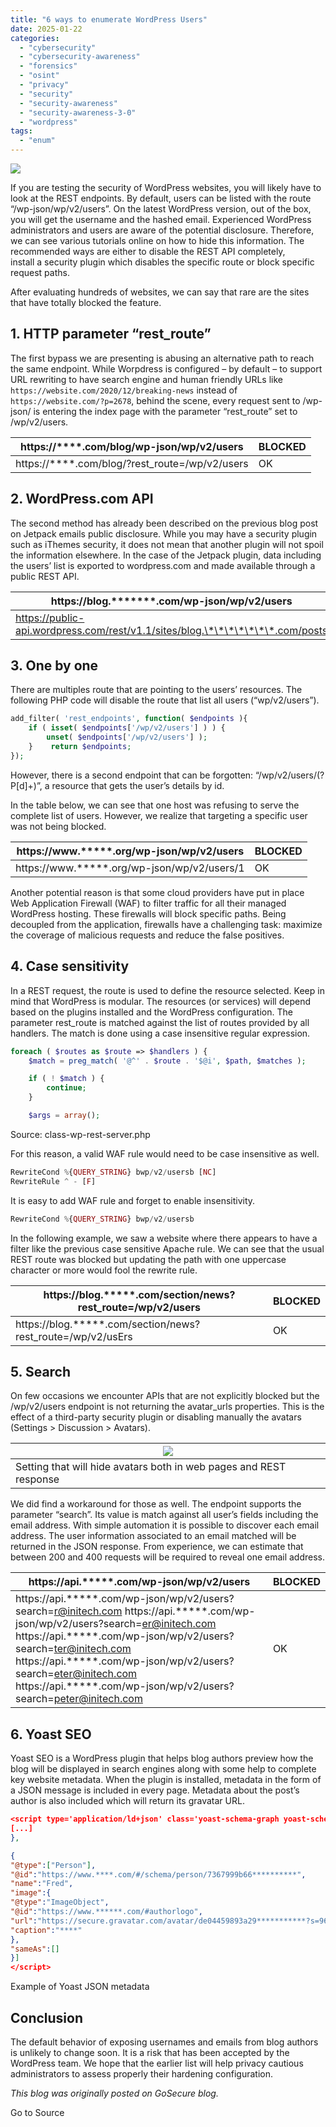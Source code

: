 ```yaml
---
title: "6 ways to enumerate WordPress Users"
date: 2025-01-22
categories: 
  - "cybersecurity"
  - "cybersecurity-awareness"
  - "forensics"
  - "osint"
  - "privacy"
  - "security"
  - "security-awareness"
  - "security-awareness-3-0"
  - "wordpress"
tags: 
  - "enum"
---
```


  

![](https://blogger.googleusercontent.com/img/b/R29vZ2xl/AVvXsEiJW387o-w66SJCmapiPp1JyKIgrFc25ZssYt1MFXl8forkpqmrZdyfIUGooaYM90l3QAxm-dEmDCDtaI7uWvO1hqYckKc1NL3IkIBjze0kasHT9EwO8obqr_mJpzcdc6XpOWyzhOokVdih0YIvud6LEGNHgozLyL7WMllxtmplkE0rEQh42FSxsp28kA/s320/wordpress-bypass_crop%5B1%5D.png)

If you are testing the security of WordPress websites, you will likely have to look at the REST endpoints. By default, users can be listed with the route “/wp-json/wp/v2/users”. On the latest WordPress version, out of the box, you will get the username and the hashed email. Experienced WordPress administrators and users are aware of the potential disclosure. Therefore, we can see various tutorials online on how to hide this information. The recommended ways are either to disable the REST API completely,  
install a security plugin which disables the specific route or block specific request paths.

After evaluating hundreds of websites, we can say that rare are the sites that have totally blocked the feature.

## 1\. HTTP parameter “rest\_route”

The first bypass we are presenting is abusing an alternative path to reach the same endpoint. While Worpdress is configured – by default – to support URL rewriting to have search engine and human friendly URLs like `https://website.com/2020/12/breaking-news` instead of `https://website.com/?p=2678`, behind the scene, every request sent to /wp-json/ is entering the index page with the parameter “rest\_route” set to /wp/v2/users.

| https://\*\*\*\*.com/blog/wp-json/wp/v2/users | BLOCKED |
| --- | --- |
| https://\*\*\*\*.com/blog/?rest\_route=/wp/v2/users | OK |

  

## 2\. WordPress.com API

The second method has already been described on the previous blog post on Jetpack emails public disclosure. While you may have a security plugin such as iThemes security, it does not mean that another plugin will not spoil the information elsewhere. In the case of the Jetpack plugin, data including the users’ list is exported to wordpress.com and made available through a public REST API.

  

| https://blog.\*\*\*\*\*\*\*.com/wp-json/wp/v2/users | BLOCKED |
| --- | --- |
| https://public-api.wordpress.com/rest/v1.1/sites/blog.\*\*\*\*\*\*\*.com/posts | OK |

  

## 3\. One by one

There are multiples route that are pointing to the users’ resources. The following PHP code will disable the route that list all users (“wp/v2/users”).

```php
add_filter( 'rest_endpoints', function( $endpoints ){
    if ( isset( $endpoints['/wp/v2/users'] ) ) {
        unset( $endpoints['/wp/v2/users'] );
    }    return $endpoints;
});
```

However, there is a second endpoint that can be forgotten: “/wp/v2/users/(?P\[d\]+)”, a resource that gets the user’s details by id.

In the table below, we can see that one host was refusing to serve the complete list of users. However, we realize that targeting a specific user was not being blocked.

| https://www.\*\*\*\*\*.org/wp-json/wp/v2/users | BLOCKED |
| --- | --- |
| https://www.\*\*\*\*\*.org/wp-json/wp/v2/users/1 | OK |

  

Another potential reason is that some cloud providers have put in place Web Application Firewall (WAF) to filter traffic for all their managed WordPress hosting. These firewalls will block specific paths. Being decoupled from the application, firewalls have a challenging task: maximize the coverage of malicious requests and reduce the false positives.

  

## 4\. Case sensitivity

In a REST request, the route is used to define the resource selected. Keep in mind that WordPress is modular. The resources (or services) will depend based on the plugins installed and the WordPress configuration. The parameter rest\_route is matched against the list of routes provided by all handlers. The match is done using a case insensitive regular expression.

```php
foreach ( $routes as $route => $handlers ) {
    $match = preg_match( '@^' . $route . '$@i', $path, $matches );

    if ( ! $match ) {
        continue;
    }

    $args = array(); 
```

Source: class-wp-rest-server.php

For this reason, a valid WAF rule would need to be case insensitive as well.

```php
RewriteCond %{QUERY_STRING} bwp/v2/usersb [NC]
RewriteRule ^ - [F] 
```

It is easy to add WAF rule and forget to enable insensitivity.

```php
RewriteCond %{QUERY_STRING} bwp/v2/usersb
```

In the following example, we saw a website where there appears to have a filter like the previous case sensitive Apache rule. We can see that the usual REST route was blocked but updating the path with one uppercase character or more would fool the rewrite rule.

  

| https://blog.\*\*\*\*\*.com/section/news?rest\_route=/wp/v2/users | BLOCKED |
| --- | --- |
| https://blog.\*\*\*\*\*.com/section/news?rest\_route=/wp/v2/usErs | OK |

  

## 5\. Search

On few occasions we encounter APIs that are not explicitly blocked but the /wp/v2/users endpoint is not returning the avatar\_urls properties. This is the effect of a third-party security plugin or disabling manually the avatars (Settings > Discussion > Avatars).

| ![](https://blogger.googleusercontent.com/img/b/R29vZ2xl/AVvXsEgz7Febglhq74ycwIwEbd9B5dSNMB2ZSLliJFWTh7meC_U6D2O0xPU4qyg79yDLzqjzlSSbM4-9pO24WaCJRw6Jxd3dlsu778GjlWBYEOG5l-NUGf85ffKQPAFHGybyiD7Y6UsqTG6Z0oiYlvPqPwOAJuhxTlT0UJ3SCruWkJUtZ220hgUrTTLcxuSHFA/s16000/wordpress-bypass_image-1%5B1%5D.png) |
| --- |
| Setting that will hide avatars both in web pages and REST response |

We did find a workaround for those as well. The endpoint supports the parameter “search”. Its value is match against all user’s fields including the email address. With simple automation it is possible to discover each email address. The user information associated to an email matched will be returned in the JSON response. From experience, we can estimate that between 200 and 400 requests will be required to reveal one email address.

  

| https://api.\*\*\*\*\*.com/wp-json/wp/v2/users | BLOCKED |
| --- | --- |
| https://api.\*\*\*\*\*.com/wp-json/wp/v2/users?search=r@initech.com   https://api.\*\*\*\*\*.com/wp-json/wp/v2/users?search=er@initech.com   https://api.\*\*\*\*\*.com/wp-json/wp/v2/users?search=ter@initech.com   https://api.\*\*\*\*\*.com/wp-json/wp/v2/users?search=eter@initech.com   https://api.\*\*\*\*\*.com/wp-json/wp/v2/users?search=peter@initech.com | OK |

  

## 6\. Yoast SEO

Yoast SEO is a WordPress plugin that helps blog authors preview how the blog will be displayed in search engines along with some help to complete key website metadata. When the plugin is installed, metadata in the form of a JSON message is included in every page. Metadata about the post’s author is also included which will return its gravatar URL.

```json
<script type='application/ld+json' class='yoast-schema-graph yoast-schema-graph--main'>{"@context":"https://schema.org","@graph":[{"@type":"WebSite","@id":"https:// ***** /#website","url":"https://www.******.com/","name":"*****",
[...]
},

{
"@type":["Person"],
"@id":"https://www.****.com/#/schema/person/7367999b66**********",
"name":"Fred",
"image":{
"@type":"ImageObject",
"@id":"https://www.******.com/#authorlogo",
"url":"https://secure.gravatar.com/avatar/de04459893a29***********?s=96&d=mm&r=g",
"caption":"****"
},
"sameAs":[]
}]
</script> 
```

Example of Yoast JSON metadata

  

## Conclusion

The default behavior of exposing usernames and emails from blog authors is unlikely to change soon. It is a risk that has been accepted by the WordPress team. We hope that the earlier list will help privacy cautious administrators to assess properly their hardening configuration.

_This blog was originally posted on GoSecure blog._

Go to Source
